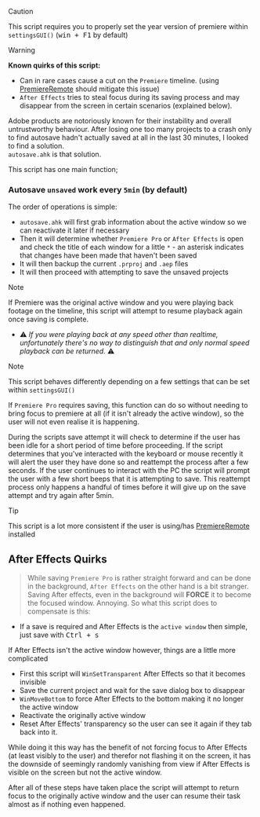 > [!Caution]
> This script requires you to properly set the year version of premiere within `settingsGUI()` (<kbd>win + F1</kbd> by default)

> [!Warning]
> **Known quirks of this script:** 
> - Can in rare cases cause a cut on the `Premiere` timeline. (using [PremiereRemote](https://github.com/Tomshiii/ahk/wiki/PremiereRemote) should mitigate this issue)
> - `After Effects` tries to steal focus during its saving process and may disappear from the screen in certain scenarios (explained below).

Adobe products are notoriously known for their instability and overall untrustworthy behaviour. After losing one too many projects to a crash only to find autosave hadn't actually saved at all in the last 30 minutes, I looked to find a solution.  
`autosave.ahk` is that solution.

This script has one main function;

### **Autosave `unsaved` work every `5min` (by default)**
The order of operations is simple:

- `autosave.ahk` will first grab information about the active window so we can reactivate it later if necessary
- Then it will determine whether `Premiere Pro` or `After Effects` is open and check the title of each window for a little `*` - an asterisk indicates that changes have been made that haven't been saved
- It will then backup the current `.prproj` and `.aep` files
- It will then proceed with attempting to save the unsaved projects

> [!Note]
> If Premiere was the original active window and you were playing back footage on the timeline, this script will attempt to resume playback again once saving is complete.
> - ⚠️ *If you were playing back at any speed other than realtime, unfortunately there's no way to distinguish that and only normal speed playback can be returned.* ⚠️

> [!Note]
> This script behaves differently depending on a few settings that can be set within `settingsGUI()`

If `Premiere Pro` requires saving, this function can do so without needing to bring focus to premiere at all (if it isn't already the active window), so the user will not even realise it is happening.

During the scripts save attempt it will check to determine if the user has been idle for a short period of time before proceeding. If the script determines that you've interacted with the keyboard or mouse recently it will alert the user they have done so and reattempt the process after a few seconds. If the user continues to interact with the PC the script will prompt the user with a few short beeps that it is attempting to save. This reattempt process only happens a handful of times before it will give up on the save attempt and try again after 5min.

> [!Tip]
> This script is a lot more consistent if the user is using/has [PremiereRemote](https://github.com/Tomshiii/ahk/wiki/PremiereRemote) installed

## After Effects Quirks
> While saving `Premiere Pro` is rather straight forward and can be done in the background, `After Effects` on the other hand is a bit stranger. Saving After effects, even in the background will **FORCE** it to become the focused window. Annoying. So what this script does to compensate is this:

- If a save is required and After Effects is the `active window` then simple, just save with <kbd>Ctrl + s</kbd>

If After Effects isn't the active window however, things are a little more complicated
- First this script will `WinSetTransparent` After Effects so that it becomes invisible
- Save the current project and wait for the save dialog box to disappear
- `WinMoveBottom` to force After Effects to the bottom making it no longer the active window
- Reactivate the originally active window
- Reset After Effects' transparency so the user can see it again if they tab back into it.

While doing it this way has the benefit of not forcing focus to After Effects (at least visibly to the user) and therefor not flashing it on the screen, it has the downside of seemingly randomly vanishing from view if After Effects is visible on the screen but not the active window.

After all of these steps have taken place the script will attempt to return focus to the originally active window and the user can resume their task almost as if nothing even happened.